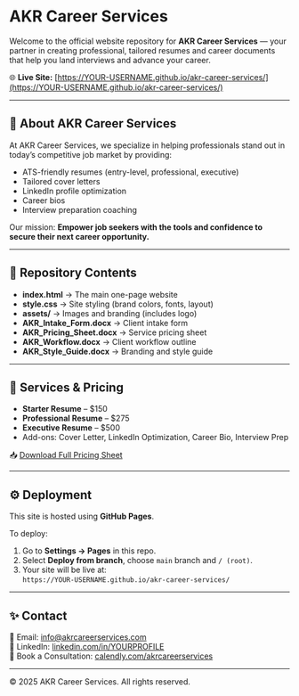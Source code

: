 # AKR Career Services

Welcome to the official website repository for **AKR Career Services** — your partner in creating professional, tailored resumes and career documents that help you land interviews and advance your career.

🌐 **Live Site:** [https://YOUR-USERNAME.github.io/akr-career-services/](https://YOUR-USERNAME.github.io/akr-career-services/)

---

## 🚀 About AKR Career Services
At AKR Career Services, we specialize in helping professionals stand out in today’s competitive job market by providing:

- ATS-friendly resumes (entry-level, professional, executive)
- Tailored cover letters
- LinkedIn profile optimization
- Career bios
- Interview preparation coaching

Our mission: **Empower job seekers with the tools and confidence to secure their next career opportunity.**

---

## 📂 Repository Contents
- **index.html** → The main one-page website
- **style.css** → Site styling (brand colors, fonts, layout)
- **assets/** → Images and branding (includes logo)
- **AKR_Intake_Form.docx** → Client intake form
- **AKR_Pricing_Sheet.docx** → Service pricing sheet
- **AKR_Workflow.docx** → Client workflow outline
- **AKR_Style_Guide.docx** → Branding and style guide

---

## 📄 Services & Pricing
- **Starter Resume** – $150  
- **Professional Resume** – $275  
- **Executive Resume** – $500  
- Add-ons: Cover Letter, LinkedIn Optimization, Career Bio, Interview Prep  

📥 [Download Full Pricing Sheet](AKR_Pricing_Sheet.docx)

---

## ⚙️ Deployment
This site is hosted using **GitHub Pages**.  

To deploy:
1. Go to **Settings → Pages** in this repo.
2. Select **Deploy from branch**, choose `main` branch and `/ (root)`.
3. Your site will be live at:  
   `https://YOUR-USERNAME.github.io/akr-career-services/`

---

## ✨ Contact
📧 Email: info@akrcareerservices.com  
🔗 LinkedIn: [linkedin.com/in/YOURPROFILE](https://linkedin.com/in/YOURPROFILE)  
📅 Book a Consultation: [calendly.com/akrcareerservices](https://calendly.com/akrcareerservices)

---

© 2025 AKR Career Services. All rights reserved.
